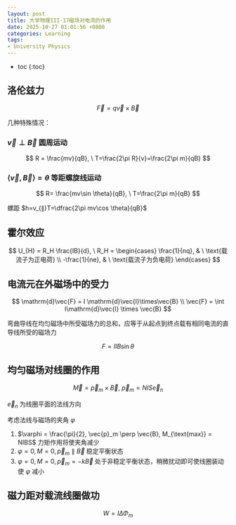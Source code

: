 ```yaml
---
layout: post
title: 大学物理III-17磁场对电流的作用
date: 2025-10-27 01:01:56 +0800
categories: Learning
tags:
- University Physics
---
```

* toc
{:toc}

## 洛伦兹力

$$
\vec{F} = q\vec{v} \times \vec{B}
$$

几种特殊情况：

### $\vec{v} \perp \vec{B}$ 圆周运动

$$
R = \frac{mv}{qB}, \  T=\frac{2\pi R}{v}=\frac{2\pi m}{qB}
$$

### $\left\langle \vec{v}, \vec{B} \right\rangle = \theta$ 等距螺旋线运动

$$
R= \frac{mv\sin \theta}{qB}, \ T=\frac{2\pi m}{qB}
$$

螺距 $h=v_{∥}T=\dfrac{2\pi mv\cos \theta}{qB}$

## 霍尔效应

$$
U_{H} = R_H \frac{IB}{d}, \  R_H = \begin{cases}
\frac{1}{nq}, & \ \text{载流子为正电荷} \\
-\frac{1}{ne}, & \ \text{载流子为负电荷}
\end{cases}
$$

## 电流元在外磁场中的受力

$$
\mathrm{d}\vec{F} = I \mathrm{d}\vec{l}\times\vec{B} \\
\vec{F} = \int I\mathrm{d}\vec{l} \times \vec{B}
$$

弯曲导线在均匀磁场中所受磁场力的总和，应等于从起点到终点载有相同电流的直导线所受的磁场力

$$
F=IlB\sin\theta
$$

## 均匀磁场对线圈的作用

$$
\vec{M} = \vec{p}_m \times \vec{B}, \ \vec{p}_m = NIS\vec{e}_n
$$

$\vec{e}_n$ 为线圈平面的法线方向

考虑法线与磁场的夹角 $\varphi$

1. $\varphi = \frac{\pi}{2}, \vec{p}_m \perp \vec{B}, M_{\text{max}} = NIBS$ 力矩作用将使夹角减少
2. $\varphi = 0, M = 0, \vec{p}_m \parallel \vec{B}$ 稳定平衡状态
3. $\varphi = 0, M = 0, \vec{p}_m = -k\vec{B}$ 处于非稳定平衡状态，稍微扰动即可使线圈装动使 $\varphi$ 减小

## 磁力距对载流线圈做功

$$
W = I \Delta \Phi_m
$$
